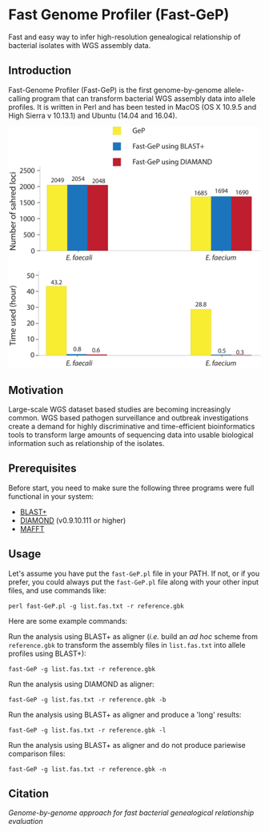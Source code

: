# Fast Genome Profiler (Fast-GeP)
Fast and easy way to infer high-resolution genealogical relationship of bacterial isolates with WGS assembly data.

## Introduction

Fast-Genome Profiler (Fast-GeP) is the first genome-by-genome allele-calling program that can transform bacterial WGS assembly data into allele profiles. 
It is written in Perl and has been tested in MacOS (OS X 10.9.5 and High Sierra v 10.13.1) and Ubuntu (14.04 and 16.04).


![usage-0](https://github.com/jizhang-nz/fast-GeP/blob/master/Examples/Fig1.png)

## Motivation
Large-scale WGS dataset based studies are becoming increasingly common. WGS based pathogen surveillance and outbreak investigations create a demand for highly discriminative and time-efficient bioinformatics tools to transform large amounts of sequencing data into usable biological information such as relationship of the isolates.

## Prerequisites
Before start, you need to make sure the following three programs were full functional in your system:
   * [BLAST+](https://ftp.ncbi.nlm.nih.gov/blast/executables/blast+/LATEST/)
   * [DIAMOND](https://github.com/bbuchfink/diamond) (v0.9.10.111 or higher)
   * [MAFFT](https://mafft.cbrc.jp/alignment/software/)

## Usage
Let's assume you have put the `fast-GeP.pl` file in your PATH. If not, or if you prefer, you could always put the `fast-GeP.pl` file along with your other input files, and use commands like:

    perl fast-GeP.pl -g list.fas.txt -r reference.gbk

Here are some example commands:

Run the analysis using BLAST+ as aligner (_i.e._ build an _ad hoc_ scheme from `reference.gbk` to transform the assembly files in `list.fas.txt` into allele profiles using BLAST+):

    fast-GeP -g list.fas.txt -r reference.gbk

Run the analysis using DIAMOND as aligner:

    fast-GeP -g list.fas.txt -r reference.gbk -b

Run the analysis using BLAST+ as aligner and produce a 'long' results:

    fast-GeP -g list.fas.txt -r reference.gbk -l

Run the analysis using BLAST+ as aligner and do not produce pariewise comparison files:

    fast-GeP -g list.fas.txt -r reference.gbk -n

## Citation
_Genome-by-genome approach for fast bacterial genealogical relationship evaluation_
